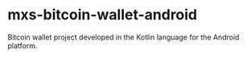 # mxs-bitcoin-wallet-android
Bitcoin wallet project developed in the Kotlin language for the Android platform.

